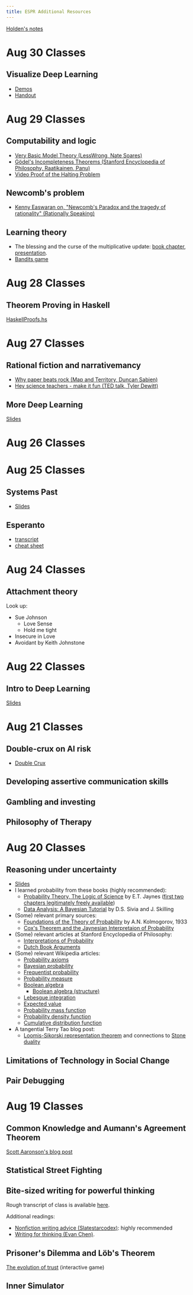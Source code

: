 ```yaml
---
title: ESPR Additional Resources
---
```


[Holden's notes](https://dynalist.io/d/wW7edPHuU41y1qxWAI0fL__c#z=B39vECRFx3t7_wywwW3OFGnQ)

# Aug 30 Classes

## Visualize Deep Learning

* [Demos](http://dl.espr.cf)
* [Handout](https://docs.google.com/document/d/1NXgaTRWaUvqbuCy-wMWsndqfQugJdFQtmdrjIo2HFTE/edit?usp=sharing)

# Aug 29 Classes

## Computability and logic

* [Very Basic Model Theory (LessWrong, Nate Soares)](http://lesswrong.com/lw/ixn/very_basic_model_theory/)
* [Gödel's Incompleteness Theorems (Stanford Encyclopedia of Philosophy, Raatikainen, Panu)](https://plato.stanford.edu/entries/goedel-incompleteness/)
* [Video Proof of the Halting Problem](https://www.youtube.com/watch?v=92WHN-pAFCs)

## Newcomb's problem

* [Kenny Easwaran on, "Newcomb's Paradox and the tragedy of rationality" (Rationally Speaking)](http://rationallyspeakingpodcast.org/show/rs140-kenny-easwaran-on-newcombs-paradox-and-the-tragedy-of.html)


## Learning theory

* The blessing and the curse of the multiplicative update: [book chapter](https://users.soe.ucsc.edu/~manfred/pubs/B1.pdf), [presentation](https://users.soe.ucsc.edu/~manfred/pubs/B1talk.pdf).
* [Bandits game](tiny.cc/banditgame)

# Aug 28 Classes

## Theorem Proving in Haskell

[HaskellProofs.hs](HaskellProofs.hs)

# Aug 27 Classes

## Rational fiction and narrativemancy

* [Why paper beats rock (Map and Territory, Duncan Sabien)](https://mapandterritory.org/narrativemancy-101-why-paper-beats-rock-bc25bc1147b6?gi=e8613b798a30)
* [Hey science teachers - make it fun (TED talk, Tyler Dewitt)](https://www.ted.com/talks/tyler_dewitt_hey_science_teachers_make_it_fun/transcript)

## More Deep Learning

[Slides](https://docs.google.com/presentation/d/1088U1EGjZml94yWafz5DoEmXNhQqfAdrGIm7tKVJEhk/edit?usp=sharing)

# Aug 26 Classes

# Aug 25 Classes

## Systems Past

* [Slides](https://docs.google.com/presentation/d/1QxLy0IV9EpSJRgiYXkji-vsHrl34wtS1_P-ReYekqbg/edit?usp=sharing)

## Esperanto

* [transcript](https://docs.google.com/document/d/1Q2CtDmoEteti4ZhXosaZy19gqnMB-Ce_3yWpTw5qHm4/edit?usp=sharing)
* [cheat sheet](https://docs.google.com/document/d/1P5coL-m71dCD8J8YuFu6tpA1awwGcVQur4BQ6Z1uhsw/edit?usp=sharing)

# Aug 24 Classes

## Attachment theory

Look up: 

* Sue Johnson
	* Love Sense
    * Hold me tight
* Insecure in Love
* Avoidant by Keith Johnstone


# Aug 22 Classes


## Intro to Deep Learning

[Slides](https://docs.google.com/presentation/d/14_SVK5SPKTXp3VhxlR_il_jczhNzsksNA-K7WXRjz1g/edit?usp=sharing)

# Aug 21 Classes

## Double-crux on AI risk

* [Double Crux](http://lesswrong.com/lw/o6p/double_crux_a_strategy_for_resolving_disagreement/)

## Developing assertive communication skills

## Gambling and investing

## Philosophy of Therapy

# Aug 20 Classes 

## Reasoning under uncertainty

* [Slides](/ruu.pdf)
* I learned probability from these books (highly recommended):
    - [Probability Theory, The Logic of Science](https://en.wikipedia.org/wiki/Special:BookSources/0-521-59271-2) by E.T. Jaynes ([first two chapters legitimately freely available](http://bayes.wustl.edu/etj/prob/book.pdf))
    - [Data Analysis: A Bayesian Tutorial](https://en.wikipedia.org/wiki/Special:BookSources?isbn=978-0198568322) by D.S. Sivia and J. Skilling
* (Some) relevant primary sources:
    - [Foundations of the Theory of Probability](https://pdfs.semanticscholar.org/c3e1/51f71168a5f348bdebfde11752ca603fa6d0.pdf) by A.N. Kolmogorov, 1933
    - [Cox's Theorem and the Jaynesian Interpretaion of Probability](https://arxiv.org/pdf/1507.06597.pdf)
* (Some) relevant articles at Stanford Encyclopedia of Philosophy:
    - [Interpretations of Probability](https://plato.stanford.edu/entries/probability-interpret/)
    - [Dutch Book Arguments](https://plato.stanford.edu/entries/dutch-book/)
* (Some) relevant Wikipedia articles:
    - [Probability axioms](https://en.wikipedia.org/wiki/Probability_axioms)
    - [Bayesian probability](https://en.wikipedia.org/wiki/Bayesian_probability)
    - [Frequentist probability](https://en.wikipedia.org/wiki/Frequentist_probability#Definition)
    - [Probability measure](https://en.wikipedia.org/wiki/Probability_measure)
    - [Boolean algebra](https://en.wikipedia.org/wiki/Boolean_algebra)
        - [Boolean algebra (structure)](https://en.wikipedia.org/wiki/Boolean_algebra_(structure))
    - [Lebesgue integration](https://en.wikipedia.org/wiki/Lebesgue_integration#Measure_theory)
    - [Expected value](https://en.wikipedia.org/wiki/Expected_value#General_case)
    - [Probability mass function](https://en.wikipedia.org/wiki/Probability_mass_function)
    - [Probability density function](https://en.wikipedia.org/wiki/Probability_density_function#Formal_definition)
    - [Cumulative distribution function](https://en.wikipedia.org/wiki/Cumulative_distribution_function#Definition)
* A tangential Terry Tao blog post:
    - [Loomis-Sikorski representation theorem](https://terrytao.wordpress.com/2009/01/12/245b-notes-1-the-stone-and-loomis-sikorski-representation-theorems-optional/) and connections to [Stone duality](https://en.wikipedia.org/wiki/Stone_duality)

## Limitations of Technology in Social Change

## Pair Debugging

# Aug 19 Classes

## Common Knowledge and Aumann's Agreement Theorem

[Scott Aaronson's blog post](http://www.scottaaronson.com/blog/?p=2410)

## Statistical Street Fighting

## Bite-sized writing for powerful thinking

Rough transcript of class is available [here](http://holdenlee.github.io/Bite-sized%20writing%20for%20powerful%20thinking.html). 

Additional readings:

* [Nonfiction writing advice (Slatestarcodex)](http://slatestarcodex.com/2016/02/20/writing-advice/): highly recommended
* [Writing for thinking (Evan Chen)](https://usamo.wordpress.com/2015/03/14/writing/).

## Prisoner's Dilemma and Löb's Theorem

[The evolution of trust](http://ncase.me/trust/) (interactive game)

## Inner Simulator
